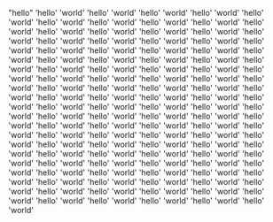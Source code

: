 "hello" 
'hello'
'world'
'hello'
'world'
'hello'
'world'
'hello'
'world'
'hello'
'world'
'hello'
'world'
'hello'
'world'
'hello'
'world'
'hello'
'world'
'hello'
'world'
'hello'
'world'
'hello'
'world'
'hello'
'world'
'hello'
'world'
'hello'
'world'
'hello'
'world'
'hello'
'world'
'hello'
'world'
'hello'
'world'
'hello'
'world'
'hello'
'world'
'hello'
'world'
'hello'
'world'
'hello'
'world'
'hello'
'world'
'hello'
'world'
'hello'
'world'
'hello'
'world'
'hello'
'world'
'hello'
'world'
'hello'
'world'
'hello'
'world'
'hello'
'world'
'hello'
'world'
'hello'
'world'
'hello'
'world'
'hello'
'world'
'hello'
'world'
'hello'
'world'
'hello'
'world'
'hello'
'world'
'hello'
'world'
'hello'
'world'
'hello'
'world'
'hello'
'world'
'hello'
'world'
'hello'
'world'
'hello'
'world'
'hello'
'world'
'hello'
'world'
'hello'
'world'
'hello'
'world'
'hello'
'world'
'hello'
'world'
'hello'
'world'
'hello'
'world'
'hello'
'world'
'hello'
'world'
'hello'
'world'
'hello'
'world'
'hello'
'world'
'hello'
'world'
'hello'
'world'
'hello'
'world'
'hello'
'world'
'hello'
'world'
'hello'
'world'
'hello'
'world'
'hello'
'world'
'hello'
'world'
'hello'
'world'
'hello'
'world'
'hello'
'world'
'hello'
'world'
'hello'
'world'
'hello'
'world'
'hello'
'world'
'hello'
'world'
'hello'
'world'
'hello'
'world'
'hello'
'world'
'hello'
'world'
'hello'
'world'
'hello'
'world'
'hello'
'world'
'hello'
'world'
'hello'
'world'
'hello'
'world'
'hello'
'world'
'hello'
'world'
'hello'
'world'
'hello'
'world'
'hello'
'world'
'hello'
'world'
'hello'
'world'
'hello'
'world'
'hello'
'world'
'hello'
'world'
'hello'
'world'
'hello'
'world'
'hello'
'world'
'hello'
'world'
'hello'
'world'
'hello'
'world'
'hello'
'world'

